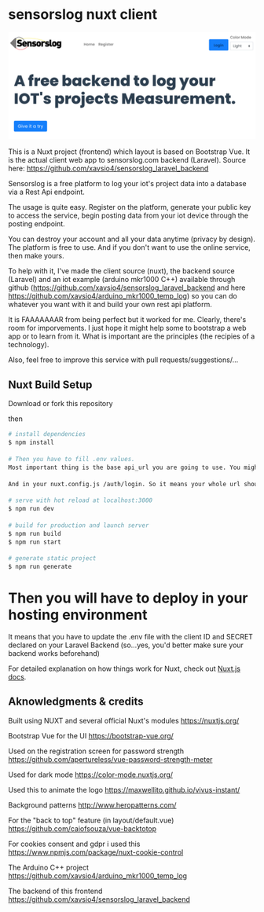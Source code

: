 # sensorslog nuxt client
![Sensorlog Png](static/sensorslog.png)

This is a Nuxt project (frontend) which layout is based on Bootstrap Vue. It is the actual client web app to sensorslog.com backend (Laravel). Source here: https://github.com/xavsio4/sensorslog_laravel_backend

Sensorslog is a free platform to log your iot's project data into a database via a Rest Api endpoint. 

The usage is quite easy. Register on the platform, generate your public key to access the service, begin posting data from your iot device through the posting endpoint.

You can destroy your account and all your data anytime (privacy by design). The platform is free to use. And if you don't want to use the online service, then make yours. 

To help with it, I've made the client source (nuxt), the backend source (Laravel) and an iot example (arduino mkr1000 C++) available through github (https://github.com/xavsio4/sensorslog_laravel_backend and here https://github.com/xavsio4/arduino_mkr1000_temp_log) so you can do whatever you want with it and build your own rest api platform.

It is FAAAAAAAR from being perfect but it worked for me. Clearly, there's room for imporvements. I just hope it might help some to bootstrap a web app or to learn from it. What is important are the principles (the recipies of a technology). 

Also, feel free to improve this service with pull requests/suggestions/...


## Nuxt Build Setup

Download or fork this repository

then

```bash
# install dependencies
$ npm install

# Then you have to fill .env values. 
Most important thing is the base api_url you are going to use. You might have to update the nuxt.config.js file in order for the whole url endpoint to match. For example: your api url might be https://api.yourdomain.com. So, obviously, it is better to install the backend first and test it via https://www.postman.com/ for example.

And in your nuxt.config.js /auth/login. So it means your whole url should be https://api.yourdomain.com/auth/login ...you feel me... 

# serve with hot reload at localhost:3000
$ npm run dev

# build for production and launch server
$ npm run build
$ npm run start

# generate static project
$ npm run generate
```

# Then you will have to deploy in your hosting environment
It means that you have to update the .env file with the client ID and SECRET declared on your Laravel Backend (so...yes, you'd better make sure your backend works beforehand)

For detailed explanation on how things work for Nuxt, check out [Nuxt.js docs](https://nuxtjs.org).


## Aknowledgments & credits

Built using NUXT and several official Nuxt's modules
https://nuxtjs.org/

Bootstrap Vue for the UI
https://bootstrap-vue.org/

Used on the registration screen for password strength
https://github.com/apertureless/vue-password-strength-meter

Used for dark mode
https://color-mode.nuxtjs.org/

Used this to animate the logo
https://maxwellito.github.io/vivus-instant/

Background patterns 
http://www.heropatterns.com/

For the "back to top" feature (in layout/default.vue)
https://github.com/caiofsouza/vue-backtotop

For cookies consent  and gdpr i used this
https://www.npmjs.com/package/nuxt-cookie-control

The Arduino C++ project
https://github.com/xavsio4/arduino_mkr1000_temp_log

The backend of this frontend
https://github.com/xavsio4/sensorslog_laravel_backend


